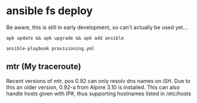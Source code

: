 # ansible fs deploy

Be aware, this is still in early development, so can't actually be used yet...

```shell
apk update && apk upgrade && apk add ansible

ansible-playbook provisioning.yml
```

## mtr (My traceroute)

Recent versions of mtr, pos 0.92 can only resolv dns names on iSH. Due to this
an older version, 0.92-a from Alpine 3.10 is installed. This can also handle
hosts given with IP#, thus supporting hostnames listed in /etc/hosts
